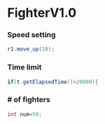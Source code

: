 # FighterV1.0

### Speed setting
```java
r1.move_up(10);
```

### Time limit
```java
if(t.getElapsedTime()>20000){
```
### # of fighters
```java
int num=50;
```
